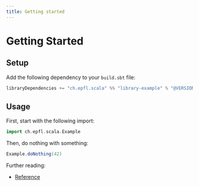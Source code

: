 ```yaml
---
title: Getting started
---
```


# Getting Started

## Setup

Add the following dependency to your `build.sbt` file:

``` scala
libraryDependencies += "ch.epfl.scala" %% "library-example" % "@VERSION@"
```

## Usage

First, start with the following import:

```scala mdoc
import ch.epfl.scala.Example
```

Then, do nothing with something:

```scala mdoc
Example.doNothing(42)
```

Further reading:

 - [Reference](reference.md)

